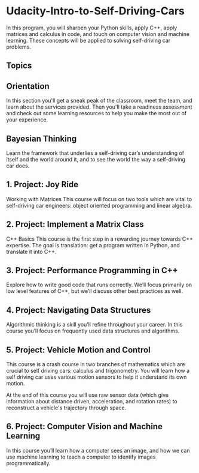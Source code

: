 # Udacity-Intro-to-Self-Driving-Cars

In this program, you will sharpen your Python skills, apply C++, apply matrices and calculus in code, and touch on computer vision and machine learning. These concepts will be applied to solving self-driving car problems.
 
## Topics

## Orientation

In this section you'll get a sneak peak of the classroom, meet the team, and learn about the services provided. Then you'll take a readiness assessment and check out some learning resources to help you make the most out of your experience.

## Bayesian Thinking

Learn the framework that underlies a self-driving car’s understanding of itself and the world around it, and to see the world the way a self-driving car does.

## 1. Project: Joy Ride
Working with Matrices This course will focus on two tools which are vital to self-driving car engineers: object oriented programming and linear algebra.

## 2. Project: Implement a Matrix Class
C++ Basics This course is the first step in a rewarding journey towards C++ expertise. The goal is translation: get a program written in Python, and translate it into C++.

## 3. Project: Performance Programming in C++
Explore how to write good code that runs correctly. We’ll focus primarily on low level features of C++, but we’ll discuss other best practices as well.

## 4. Project: Navigating Data Structures
Algorithmic thinking is a skill you’ll refine throughout your career. In this course you’ll focus on frequently used data structures and algorithms.


## 5. Project: Vehicle Motion and Control
This course is a crash course in two branches of mathematics which are crucial to self driving cars: calculus and trigonometry. You will learn how a self driving car uses various motion sensors to help it understand its own motion.

At the end of this course you will use raw sensor data (which give information about distance driven, acceleration, and rotation rates) to reconstruct a vehicle's trajectory through space.

## 6. Project: Computer Vision and Machine Learning
In this course you’ll learn how a computer sees an image, and how we can use machine learning to teach a computer to identify images programmatically.